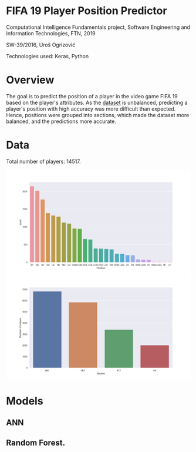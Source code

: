 # FIFA 19 Player Position Predictor
Computational Intelligence Fundamentals project, Software Engineering and Information Technologies, FTN, 2019

SW-39/2016, Uroš Ogrizović

Technologies used: Keras, Python

# Overview

The goal is to predict the position of a player in the video game FIFA 19 based on the player's attributes. As the [dataset](https://www.kaggle.com/karangadiya/fifa19) is unbalanced, predicting a player's position with high accuracy was more difficult than expected. Hence, positions were grouped into sections, which made the dataset more balanced, and the predictions more accurate.

# Data

Total number of players: 14517.

![Players by position](https://github.com/UrosOgrizovic/FIFA-19-player-position-predictor/blob/master/plot/players_by_position.png)
![Players by section](https://github.com/UrosOgrizovic/FIFA-19-player-position-predictor/blob/master/plot/players_by_section.png)


# Models
## ANN
## Random Forest.
